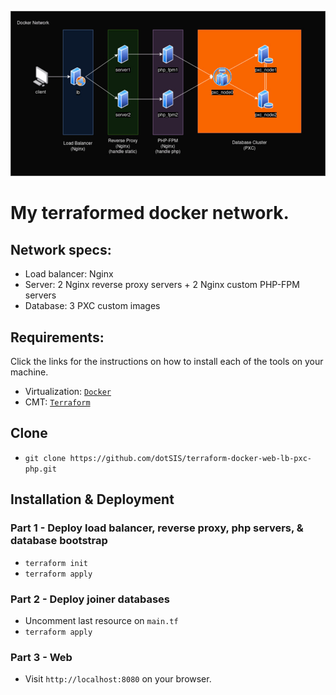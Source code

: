 <div class="info">
    <p align='center'>
        <img src="https://raw.githubusercontent.com/dotSIS/terraform-docker-web-lb-pxc-php/main/media/terra_network.jpg">
    </p>
</div>

# My terraformed docker network.

## Network specs:
- Load balancer:    Nginx
- Server:           2 Nginx reverse proxy servers + 2 Nginx custom PHP-FPM servers
- Database:         3 PXC custom images

## Requirements:
Click the links for the instructions on how to install each of the tools on your machine.
- Virtualization:   [`Docker`](https://docs.docker.com/get-docker/)
- CMT:              [`Terraform`](https://developer.hashicorp.com/terraform/downloads)

## Clone
- `git clone https://github.com/dotSIS/terraform-docker-web-lb-pxc-php.git`
## Installation & Deployment
  ### Part 1 - Deploy load balancer, reverse proxy, php servers, & database bootstrap
  - `terraform init`
  - `terraform apply`
  ### Part 2 - Deploy joiner databases
  - Uncomment last resource on `main.tf`
  - `terraform apply`
  ### Part 3 - Web
  - Visit `http://localhost:8080` on your browser.
